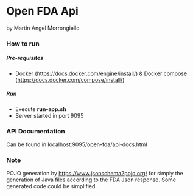 # Open FDA Api
by Martin Angel Morrongiello

### How to run

##### Pre-requisites

* Docker (https://docs.docker.com/engine/install/) & Docker compose (https://docs.docker.com/compose/install/)

##### Run

* Execute **run-app.sh**
* Server started in port 9095

### API Documentation

Can be found in localhost:9095/open-fda/api-docs.html

### Note

POJO generation by https://www.jsonschema2pojo.org/ for simply the generation of Java files according
 to the FDA Json response. Some generated code could be simplified.